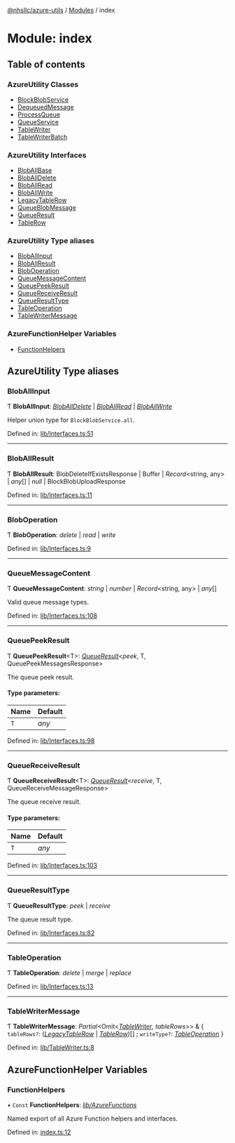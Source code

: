 [@nhsllc/azure-utils](../README.md) / [Modules](../modules.md) / index

# Module: index

## Table of contents

### AzureUtility Classes

- [BlockBlobService](../classes/index.blockblobservice.md)
- [DequeuedMessage](../classes/index.dequeuedmessage.md)
- [ProcessQueue](../classes/index.processqueue.md)
- [QueueService](../classes/index.queueservice.md)
- [TableWriter](../classes/index.tablewriter.md)
- [TableWriterBatch](../classes/index.tablewriterbatch.md)

### AzureUtility Interfaces

- [BlobAllBase](../interfaces/index.bloballbase.md)
- [BlobAllDelete](../interfaces/index.bloballdelete.md)
- [BlobAllRead](../interfaces/index.bloballread.md)
- [BlobAllWrite](../interfaces/index.bloballwrite.md)
- [LegacyTableRow](../interfaces/index.legacytablerow.md)
- [QueueBlobMessage](../interfaces/index.queueblobmessage.md)
- [QueueResult](../interfaces/index.queueresult.md)
- [TableRow](../interfaces/index.tablerow.md)

### AzureUtility Type aliases

- [BlobAllInput](index.md#bloballinput)
- [BlobAllResult](index.md#bloballresult)
- [BlobOperation](index.md#bloboperation)
- [QueueMessageContent](index.md#queuemessagecontent)
- [QueuePeekResult](index.md#queuepeekresult)
- [QueueReceiveResult](index.md#queuereceiveresult)
- [QueueResultType](index.md#queueresulttype)
- [TableOperation](index.md#tableoperation)
- [TableWriterMessage](index.md#tablewritermessage)

### AzureFunctionHelper Variables

- [FunctionHelpers](index.md#functionhelpers)

## AzureUtility Type aliases

### BlobAllInput

Ƭ **BlobAllInput**: [*BlobAllDelete*](../interfaces/index.bloballdelete.md) \| [*BlobAllRead*](../interfaces/index.bloballread.md) \| [*BlobAllWrite*](../interfaces/index.bloballwrite.md)

Helper union type for `BlockBlobService.all`.

Defined in: [lib/Interfaces.ts:51](https://github.com/nhsllc/azure-utils/blob/99cc53d/lib/Interfaces.ts#L51)

___

### BlobAllResult

Ƭ **BlobAllResult**: BlobDeleteIfExistsResponse \| Buffer \| *Record*<string, any\> \| *any*[] \| *null* \| BlockBlobUploadResponse

Defined in: [lib/Interfaces.ts:11](https://github.com/nhsllc/azure-utils/blob/99cc53d/lib/Interfaces.ts#L11)

___

### BlobOperation

Ƭ **BlobOperation**: *delete* \| *read* \| *write*

Defined in: [lib/Interfaces.ts:9](https://github.com/nhsllc/azure-utils/blob/99cc53d/lib/Interfaces.ts#L9)

___

### QueueMessageContent

Ƭ **QueueMessageContent**: *string* \| *number* \| *Record*<string, any\> \| *any*[]

Valid queue message types.

Defined in: [lib/Interfaces.ts:108](https://github.com/nhsllc/azure-utils/blob/99cc53d/lib/Interfaces.ts#L108)

___

### QueuePeekResult

Ƭ **QueuePeekResult**<T\>: [*QueueResult*](../interfaces/index.queueresult.md)<*peek*, T, QueuePeekMessagesResponse\>

The queue peek result.

#### Type parameters:

Name | Default |
:------ | :------ |
`T` | *any* |

Defined in: [lib/Interfaces.ts:98](https://github.com/nhsllc/azure-utils/blob/99cc53d/lib/Interfaces.ts#L98)

___

### QueueReceiveResult

Ƭ **QueueReceiveResult**<T\>: [*QueueResult*](../interfaces/index.queueresult.md)<*receive*, T, QueueReceiveMessageResponse\>

The queue receive result.

#### Type parameters:

Name | Default |
:------ | :------ |
`T` | *any* |

Defined in: [lib/Interfaces.ts:103](https://github.com/nhsllc/azure-utils/blob/99cc53d/lib/Interfaces.ts#L103)

___

### QueueResultType

Ƭ **QueueResultType**: *peek* \| *receive*

The queue result type.

Defined in: [lib/Interfaces.ts:82](https://github.com/nhsllc/azure-utils/blob/99cc53d/lib/Interfaces.ts#L82)

___

### TableOperation

Ƭ **TableOperation**: *delete* \| *merge* \| *replace*

Defined in: [lib/Interfaces.ts:13](https://github.com/nhsllc/azure-utils/blob/99cc53d/lib/Interfaces.ts#L13)

___

### TableWriterMessage

Ƭ **TableWriterMessage**: *Partial*<Omit<[*TableWriter*](../classes/index.tablewriter.md), *tableRows*\>\> & { `tableRows?`: ([*LegacyTableRow*](../interfaces/index.legacytablerow.md) \| [*TableRow*](../interfaces/index.tablerow.md))[] ; `writeType?`: [*TableOperation*](index.md#tableoperation)  }

Defined in: [lib/TableWriter.ts:8](https://github.com/nhsllc/azure-utils/blob/99cc53d/lib/TableWriter.ts#L8)

## AzureFunctionHelper Variables

### FunctionHelpers

• `Const` **FunctionHelpers**: [*lib/AzureFunctions*](lib_azurefunctions.md)

Named export of all Azure Function helpers and interfaces.

Defined in: [index.ts:12](https://github.com/nhsllc/azure-utils/blob/99cc53d/index.ts#L12)
